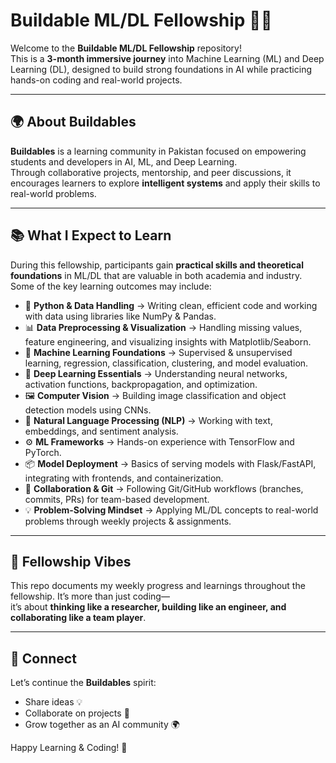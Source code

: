 # Buildable ML/DL Fellowship 🤖🚀

Welcome to the **Buildable ML/DL Fellowship** repository!  
This is a **3-month immersive journey** into Machine Learning (ML) and Deep Learning (DL), designed to build strong foundations in AI while practicing hands-on coding and real-world projects.  

---

## 🌍 About Buildables

**Buildables** is a learning community in Pakistan focused on empowering students and developers in AI, ML, and Deep Learning.  
Through collaborative projects, mentorship, and peer discussions, it encourages learners to explore **intelligent systems** and apply their skills to real-world problems.  

---

## 📚 What I Expect to Learn

During this fellowship, participants gain **practical skills and theoretical foundations** in ML/DL that are valuable in both academia and industry. Some of the key learning outcomes may include:  

- 🐍 **Python & Data Handling** → Writing clean, efficient code and working with data using libraries like NumPy & Pandas.  
- 📊 **Data Preprocessing & Visualization** → Handling missing values, feature engineering, and visualizing insights with Matplotlib/Seaborn.  
- 🤖 **Machine Learning Foundations** → Supervised & unsupervised learning, regression, classification, clustering, and model evaluation.  
- 🧠 **Deep Learning Essentials** → Understanding neural networks, activation functions, backpropagation, and optimization.  
- 🖼️ **Computer Vision** → Building image classification and object detection models using CNNs.  
- 💬 **Natural Language Processing (NLP)** → Working with text, embeddings, and sentiment analysis.  
- ⚙️ **ML Frameworks** → Hands-on experience with TensorFlow and PyTorch.  
- 📦 **Model Deployment** → Basics of serving models with Flask/FastAPI, integrating with frontends, and containerization.  
- 🤝 **Collaboration & Git** → Following Git/GitHub workflows (branches, commits, PRs) for team-based development.  
- 💡 **Problem-Solving Mindset** → Applying ML/DL concepts to real-world problems through weekly projects & assignments.  

---

## 🌟 Fellowship Vibes  

This repo documents my weekly progress and learnings throughout the fellowship. It’s more than just coding—  
it’s about **thinking like a researcher, building like an engineer, and collaborating like a team player**.  

---

## 🤝 Connect  

Let’s continue the **Buildables** spirit:  
- Share ideas 💡  
- Collaborate on projects 🤝  
- Grow together as an AI community 🌍  

Happy Learning & Coding! 🚀  
